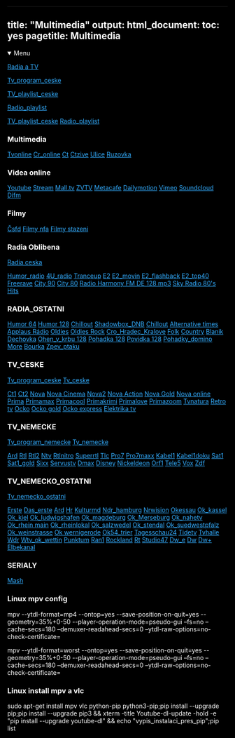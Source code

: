 <html>
<head>
<base target="_blank">
<title>Multimedia</title>
</head>
<body>
<meta charset=(UTF-8(>
<meta name=(viewport( content=(width=device-width, initial-scale=1">
<style>
html {color: white;background-color:black;text-align: left;} 
a:link { color: #33adff;}
a:visited {color: #ff9933;}
a:hover {  color: #ffff1a;}
a:active {  color: #33ff33;}
</style>


---
title: "Multimedia"
output:
  html_document:
    toc: yes
pagetitle: Multimedia
---

<details open>
<summary>Menu</summary>

[Radia a TV](http://janbednar.sweb.cz/mm.php)

[Tv_program_ceske](https://www.tvprogram.cz/)

[TV_playlist_ceske](https://raw.githubusercontent.com/bedjan/openbox/main/tv.m3u)

[Radio_playlist](https://raw.githubusercontent.com/bedjan/openbox/main/radio.m3u)
</details> 

[TV_playlist_ceske](https://raw.githubusercontent.com/bedjan/openbox/main/tv.m3u)
[Radio_playlist](https://raw.githubusercontent.com/bedjan/openbox/main/radio.m3u)

### Multimedia


[Tvonline](https://www.spustit.cz/tv-ct1-online-zdarma/)
[Cr_online](https://www.mujrozhlas.cz/zive)
[Ct](https://www.ceskatelevize.cz/porady/a-z/)
[Ctzive](https://www.ceskatelevize.cz/ivysilani/serialy)
[Ulice](https://novaplus.nova.cz/porad/ulice/cele-dily)
[Ruzovka](https://novaplus.nova.cz/porad/ordinace-v-ruzove-zahrade-2)

### Videa online

[Youtube](https://www.youtube.com/)
[Stream](https://www.stream.cz/)
[Mall.tv](https://www.mall.tv/zive)
[ZVTV](https://zvtv.sk/)
[Metacafe](https://www.metacafe.com/)
[Dailymotion](https://www.dailymotion.com/)
[Vimeo](https://vimeo.com/watch)
[Soundcloud](https://soundcloud.com/signin)
[Difm](https://www.di.fm/)

### Filmy

[Čsfd](https://www.csfd.cz/)
[Filmy nfa](https://nfa.cz/cz/obchod-a-distribuce/distribuce-v-cr/filmy-do-1964/)
[Filmy stazeni](https://uloz.to/folder/dFY1yYQFavz0/name/Yperit-Paradise#!ZGAvMQR2ZGR0ZwIxZwV3LmL4Mwp5AGO6qzSIJTMUGJczDGVmZj==)

### Radia Oblibena

[Radia ceska](https://online-radio.eu/country/Czech%20Republic)

[Humor_radio](http://mp3stream4.abradio.cz:8000/humor.mp3)
[4U_radio](http://mpc.mediacp.eu:8302/stream)
[Tranceup](http://5.39.71.159:8223/stream)
[E2](https://playerservices.streamtheworld.com/api/livestream-redirect/EVROPA2AAC.aac?dist=onlineradioeu)
[E2_movin](https://ice.actve.net/web-e2-movin)
[E2_flashback](https://ice.actve.net/web-e2-flashback)
[E2_top40](https://ice.actve.net/web-e2-top40)
[Freerave](http://164.68.122.137:8061/)
[City 90](http://ice.abradio.cz/city90128.mp3)
[City 80](http://ice.abradio.cz/city80128.mp3)
[Radio Harmony FM DE 128 mp3](http://mp3.harmonyfm.de/harmonyfm/hqlivestream.mp3)
[Sky Radio 80's Hits](http://playerservices.streamtheworld.com/api/livestream-redirect/SRGSTR04.mp3)

### RADIA_OSTATNI

[Humor 64](http://mp3stream4.abradio.cz:8000/humor.mp3)
[Humor 128](http://mp3stream4.abradio.cz:8000/humor128.mp3)
[Chillout](http://mp3stream4.abradio.cz/chillout128.mp3) 
[Shadowbox_DNB](http://ice3.abradio.cz/shadowbox128.mp3)
[Chillout](http://mp3stream4.abradio.cz/chillout128.mp3)
[Alternative times](http://ice3.abradio.cz/alternative128.mp3)
[Applaus Rádio](http://mp3stream3.abradio.cz:8000/applaus128.mp3) 
[Oldies](http://ice.abradio.cz/oldiesradio128.mp3)
[Oldies Rock](http://mp3stream4.abradio.cz/oldiesrock128.mp3)
[Cro_Hradec_Kralove](http://icecast2.play.cz/crohk128.mp3)
[Folk](http://mp3stream2.abradio.cz:8000/folk.mp3)
[Country](http://mp3stream4.abradio.cz/country128.mp3)
[Blanik](http://ice.abradio.cz/blanikcz128.mp3)
[Dechovka](http://icecast5.play.cz:8000/dechovka128.mp3) 
[Ohen_v_krbu 128](http://ice6.abradio.cz/relax-fire128.mp3)
[Pohadka 128](http://ice3.abradio.cz/pohadka128.mp3)
[Povidka 128](http://ice3.abradio.cz/povidka128.mp3)
[Pohadky_domino](http://mp3stream4.abradio.cz/domino128.mp3)
[More](http://ice6.abradio.cz/relax-sea128.mp3)
[Bourka](http://ice6.abradio.cz/relax-thunder-rain128.mp3)
[Zpev_ptaku](http://ice6.abradio.cz/relax-morning-birds128.mp3)



### TV_CESKE

[Tv_program_ceske](https://www.tvprogram.cz/)
[Tv_ceske](https://www.tvonline.cz/)

[Ct1](https://www.ceskatelevize.cz/ivysilani/zive/ct1)
[Ct2](https://www.ceskatelevize.cz/ivysilani/zive/ct2)
[Nova](https://nova-live.ssl.cdn.cra.cz/channels/nova_avod/playlist/cze/live_hq.m3u8)
[Nova Cinema](https://nova-live.ssl.cdn.cra.cz/channels/nova_cinema_avod/playlist/cze/live_hq.m3u8)
[Nova2](https://nova-live.ssl.cdn.cra.cz/channels/nova_2_avod/playlist.m3u8)
[Nova Action](https://nova-live.ssl.cdn.cra.cz/channels/nova_action_avod/playlist.m3u8)
[Nova Gold](https://nova-live.ssl.cdn.cra.cz/channels/nova_gold_avod/playlist.m3u8)
[Nova online](https://novaplus.nova.cz/)
[Prima](https://prima.iprima.cz/#main-wrapper)
[Primamax](https://max.iprima.cz/#main-wrapper)
[Primacool](https://cool.iprima.cz/#main-wrapper)
[Primakrimi](https://krimi.iprima.cz/#main-wrapper)
[Primalove](https://love.iprima.cz/#main-wrapper)
[Primazoom](https://zoom.iprima.cz/#main-wrapper)
[Tvnatura](https://www.tvnatura.cz)
[Retro tv](http://stream.mediawork.cz/retrotv//retrotvHQ1/playlist.m3u8)
[Ocko](https://ocko-live-dash.ssl.cdn.cra.cz/cra_live2/ocko.stream.1.smil/manifest.mpd)
[Ocko gold](https://ocko-live-dash.ssl.cdn.cra.cz/cra_live2/ocko_gold.stream.1.smil/manifest.mpd)
[Ocko express](https://ocko-live-dash.ssl.cdn.cra.cz/cra_live2/ocko_expres.stream.1.smil/manifest.mpd)
[Elektrika tv](rtmp://rtmp.elektrika.cz/live/myStream.sdp)


### TV_NEMECKE

[Tv_program_nemecke](https://www.tvspielfilm.de/tv-programm/tv-sender/)
[Tv_nemecke](https://www.2ix2.com/)

[Ard](https://www.2ix2.com/ard/)
[Rtl](https://www.2ix2.com/rtl)
[Rtl2](https://www.2ix2.com/rtl2-live/)
[Ntv](https://www.2ix2.com/n-tv-live/)
[Rtlnitro](https://www.2ix2.com/rtl-nitro-live/)
[Superrtl](https://www.2ix2.com/super-rtl-live/)
[Tlc](https://www.2ix2.com/tlc/)
[Pro7](https://www.2ix2.com/pro7/)
[Pro7maxx](https://www.2ix2.com/prosieben-maxx/)
[Kabel1](https://www.2ix2.com/kabel-1/)
[Kabel1doku](https://www.2ix2.com/kabel-1-doku/)
[Sat1](https://www.2ix2.com/sat1/)
[Sat1_gold](https://www.2ix2.com/sat1-gold/)
[Sixx](https://www.2ix2.com/sixx/)
[Servustv](https://www.2ix2.com/servus-tv/)
[Dmax](https://www.2ix2.com/dmax/)
[Disney](https://www.2ix2.com/disney-channel/)
[Nickeldeon](https://www.2ix2.com/nickelodeon/)
[Orf1](https://www.2ix2.com/orf1/)
[Tele5](https://www.2ix2.com/tele-5/)
[Vox](https://www.2ix2.com/vox)
[Zdf](https://www.2ix2.com/zdf/)

### TV_NEMECKO_OSTATNI

[Tv_nemecko_ostatni](https://nydus.org/stream/)

[Erste](https://live.daserste.de/)
[Das_erste](https://mcdn.daserste.de/daserste/de/master.m3u8)
[Ard](https://fernsehzone.online/ard-live/)	
[Hr](https://hrhls.akamaized.net/hls/live/2024525/hrhls/index.m3u8)
[Kulturmd](https://58bd5b7a98e04.streamlock.net/medienasa-live/_definst_/mp4:kulturmd_high/playlist.m3u8)
[Ndr_hamburg](https://ndrfs-lh.akamaihd.net/i/ndrfs_hh@430231/index_3776_av-p.m3u8)
[Nrwision](https://fms.nrwision.de/live/livestreamHD.stream_source/chunklist.m3u8)
[Okessau](rtmp://62.113.210.250/medienasa-live/ok-dessau_high)
[Ok_kassel](https://s.ok54.de/mok-ks/kassel/playlist.m3u8)
[Ok_kiel](https://d1lv1lpzlrjn3y.cloudfront.net/play/hls/kieltv/index.m3u8)
[Ok_ludwigshafen](https://s.ok54.de/oklu/livestream/playlist.m3u8)
[Ok_magdeburg](rtmp://62.113.210.250/medienasa-live/ok-magdeburg_high)
[Ok_Merseburg](rtmp://62.113.210.250/medienasa-live/ok-merseburg_high)
[Ok_nahetv](https://s.ok54.de/nahetv/webstream/chunks.m3u8)
[Ok_rhein main](https://s.ok54.de/mok-rm/mok-rm/playlist.m3u8)
[Ok_rheinlokal](https://s.ok54.de/rheinlokal/rheinlOKal_stream/chunks.m3u8)
[Ok_salzwedel](rtmp://62.113.210.250/medienasa-live/ok-salzwedel_high)
[Ok_stendal](rtmp://62.113.210.250/medienasa-live/ok-stendal_high)
[Ok_suedwestpfalz](https://s.ok54.de/okswp/test/chunks.m3u8)
[Ok_weinstrasse](https://s.ok54.de/okweinstrasse/okweinstrasse/chunks.m3u8)
[Ok wernigerode](rtmp://62.113.210.250/medienasa-live/ok-wernigerode_high)
[Ok54_trier](https://s.ok54.de/ott/webstream/tv/webstream_720p/chunks.m3u8)
[Tagesschau24](https://tagesschau-lh.akamaihd.net/i/tagesschau_1@119231/index_3776_av-b.m3u8)
[Tidetv](https://5889e7d0d6e28.streamlock.net/tide-live/_definst_/smil:livestream.smil/playlist.m3u8)
[Tvhalle](https://58bd5b7a98e04.streamlock.net/medienasa-live/_definst_/mp4:tvhalle_high/playlist.m3u8)
[Wdr](https://wdrfs247.akamaized.net/hls/live/681509/wdr_msl4_fs247/master_3628.m3u8)
[Wtv_ok_wettin](rtmp://62.113.210.250/medienasa-live/ok-wettin_high)
[Punktum](https://58bd5b7a98e04.streamlock.net/medienasa-live/_definst_/mp4:punktum_high/playlist.m3u8)
[Ran1](https://58bd5b7a98e04.streamlock.net/medienasa-live/_definst_/mp4:ran1_high/playlist.m3u8)
[Rockland](http://api.new.livestream.com/accounts/22300522/events/6680139/live.m3u8)
[Rt](https://rt-news.secure.footprint.net/1103.m3u8)
[Studio47](https://5852afe96c9bb.streamlock.net/studio47-live/_definst_/mp4:livestream/playlist.m3u8)
[Dw_e](http://dwstream1-lh.akamaihd.net/i/dwstream1_live@120422/index_1_av-p.m3u8)
[Dw](https://dwstream6-lh.akamaihd.net/i/dwstream6_live@123962/index_1_av-p.m3u8)
[Dw+](http://dwstream52-lh.akamaihd.net/i/dwstream52_live@500528/index_1_av-p.m3u8)
[Elbekanal](http://62.113.210.250/medienasa-live/_definst_/mp4:elbe_high/playlist.m3u8)

### SERIALY

[Mash](http://mash.alyss.cz/index.php?stranka=serie&cislo=1)

### Linux mpv config

mpv --ytdl-format=mp4 --ontop=yes --save-position-on-quit=yes --geometry=35%+0-50 --player-operation-mode=pseudo-gui  –fs=no –cache-secs=180 –demuxer-readahead-secs=0 –ytdl-raw-options=no-check-certificate=

mpv --ytdl-format=worst --ontop=yes --save-position-on-quit=yes --geometry=35%+0-50 --player-operation-mode=pseudo-gui  –fs=no –cache-secs=180 –demuxer-readahead-secs=0 –ytdl-raw-options=no-check-certificate=

### Linux install mpv a vlc

sudo apt-get install mpv vlc python-pip python3-pip;pip install --upgrade pip;pip install --upgrade pip3 && xterm -title Youtube-dl-update -hold -e "pip install --upgrade youtube-dl" && echo "vypis_instalaci_pres_pip";pip list
